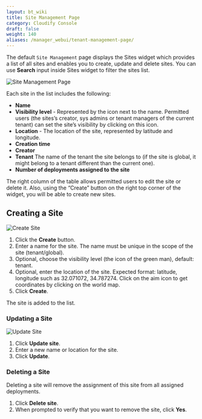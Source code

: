```yaml
---
layout: bt_wiki
title: Site Management Page
category: Cloudify Console
draft: false
weight: 140
aliases: /manager_webui/tenant-management-page/
---
```


The default `Site Management` page displays the Sites widget which provides a list of all sites
and enables you to create, update and delete sites.
You can use **Search** input inside Sites widget to filter the sites list.

![Site Management Page]( /images/ui/sitesPage/sites-page.png )


Each site in the list includes the following:

* **Name**
* **Visibility level** - Represented by the icon next to the name. Permitted users (the sites’s creator, sys admins or tenant managers of the current tenant) can set the site’s visibility by clicking on this icon.
* **Location** - The location of the site, represented by latitude and longitude.
* **Creation time**
* **Creator**
* **Tenant** The name of the tenant the site belongs to (if the site is global, it might belong to a tenant different than the current one).
* **Number of deployments assigned to the site**


The right column of the table allows permitted users to edit the site or delete it.
Also, using the “Create” button on the right top corner of the widget, you will be able to create new sites.


## Creating a Site

![Create Site]( /images/ui/sitesPage/create-site.png )

1. Click the **Create** button.
2. Enter a name for the site. The name must be unique in the scope of the site (tenant/global).
3. Optional, choose the visibility level (the icon of the green man), default: tenant.
4. Optional, enter the location of the site. Expected format: latitude, longitude such as 32.071072, 34.787274. Click on the aim icon to get coordinates by clicking on the world map.
5. Click **Create**.

The site is added to the list.



### Updating a Site

![Update Site]( /images/ui/sitesPage/update-site.png )

1. Click **Update site**.
2. Enter a new name or location for the site.
3. Click **Update**.



### Deleting a Site

Deleting a site will remove the assignment of this site from all assigned deployments.

1. Click **Delete site**.
2. When prompted to verify that you want to remove the site, click **Yes**.
